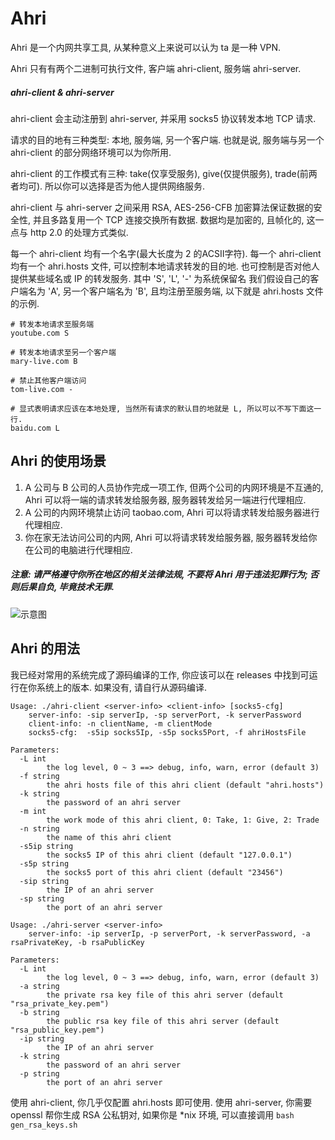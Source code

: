 # Ahri

Ahri 是一个内网共享工具, 从某种意义上来说可以认为 ta 是一种 VPN.

Ahri 只有有两个二进制可执行文件, 客户端 ahri-client, 服务端 ahri-server.

##### ahri-client & ahri-server

ahri-client 会主动注册到 ahri-server, 并采用 socks5 协议转发本地 TCP 请求.

请求的目的地有三种类型: 本地, 服务端, 另一个客户端.
也就是说, 服务端与另一个 ahri-client 的部分网络环境可以为你所用.

ahri-client 的工作模式有三种: take(仅享受服务), give(仅提供服务), trade(前两者均可).
所以你可以选择是否为他人提供网络服务.

ahri-client 与 ahri-server 之间采用 RSA, AES-256-CFB 加密算法保证数据的安全性, 并且多路复用一个 TCP 连接交换所有数据.
数据均是加密的, 且帧化的, 这一点与 http 2.0 的处理方式类似.

每一个 ahri-client 均有一个名字(最大长度为 2 的ACSII字符).
每一个 ahri-client 均有一个 ahri.hosts 文件, 可以控制本地请求转发的目的地. 也可控制是否对他人提供某些域名或 IP 的转发服务.
其中 'S', 'L', '-' 为系统保留名
我们假设自己的客户端名为 'A', 另一个客户端名为 'B', 且均注册至服务端, 以下就是 ahri.hosts 文件的示例.

```
# 转发本地请求至服务端
youtube.com S

# 转发本地请求至另一个客户端
mary-live.com B

# 禁止其他客户端访问
tom-live.com -

# 显式表明请求应该在本地处理, 当然所有请求的默认目的地就是 L, 所以可以不写下面这一行.
baidu.com L
```

## Ahri 的使用场景

1. A 公司与 B 公司的人员协作完成一项工作, 但两个公司的内网环境是不互通的, Ahri 可以将一端的请求转发给服务器, 服务器转发给另一端进行代理相应.
2. A 公司的内网环境禁止访问 taobao.com, Ahri 可以将请求转发给服务器进行代理相应.
3. 你在家无法访问公司的内网, Ahri 可以将请求转发给服务器, 服务器转发给你在公司的电脑进行代理相应.

##### 注意: 请严格遵守你所在地区的相关法律法规, 不要将 Ahri 用于违法犯罪行为; 否则后果自负, 毕竟技术无罪.

![示意图](https://github.com/GavinGuan24/ahri/img/a0.jpg)

## Ahri 的用法

我已经对常用的系统完成了源码编译的工作, 你应该可以在 releases 中找到可运行在你系统上的版本. 如果没有, 请自行从源码编译.

```
Usage: ./ahri-client <server-info> <client-info> [socks5-cfg]
    server-info: -sip serverIp, -sp serverPort, -k serverPassword
    client-info: -n clientName, -m clientMode
    socks5-cfg:  -s5ip socks5Ip, -s5p socks5Port, -f ahriHostsFile

Parameters:
  -L int
        the log level, 0 ~ 3 ==> debug, info, warn, error (default 3)
  -f string
        the ahri hosts file of this ahri client (default "ahri.hosts")
  -k string
        the password of an ahri server
  -m int
        the work mode of this ahri client, 0: Take, 1: Give, 2: Trade
  -n string
        the name of this ahri client
  -s5ip string
        the socks5 IP of this ahri client (default "127.0.0.1")
  -s5p string
        the socks5 port of this ahri client (default "23456")
  -sip string
        the IP of an ahri server
  -sp string
        the port of an ahri server

```

```
Usage: ./ahri-server <server-info>
    server-info: -ip serverIp, -p serverPort, -k serverPassword, -a rsaPrivateKey, -b rsaPublicKey

Parameters:
  -L int
        the log level, 0 ~ 3 ==> debug, info, warn, error (default 3)
  -a string
        the private rsa key file of this ahri server (default "rsa_private_key.pem")
  -b string
        the public rsa key file of this ahri server (default "rsa_public_key.pem")
  -ip string
        the IP of an ahri server
  -k string
        the password of an ahri server
  -p string
        the port of an ahri server

```

使用 ahri-client, 你几乎仅配置 ahri.hosts 即可使用.
使用 ahri-server, 你需要 openssl 帮你生成 RSA 公私钥对, 如果你是 *nix 环境, 可以直接调用 `bash gen_rsa_keys.sh`


